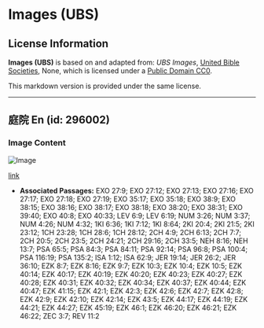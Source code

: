 # Images (UBS)

## License Information

**Images (UBS)** is based on and adapted from: _UBS Images_, [United Bible Societies](https://unitedbiblesocieties.org/), None, which is licensed under a [Public Domain CC0](https://creativecommons.org/public-domain/cc0/).

This markdown version is provided under the same license.



--------------------------------

## 庭院 En (id: 296002)

### Image Content

![Image](https://cdn.aquifer.bible/aquifer-content/resources/Media/WEB-0436_courtyard_en.jpg)

[link](https://cdn.aquifer.bible/aquifer-content/resources/Media/WEB-0436_courtyard_en.jpg)

* **Associated Passages:** EXO 27:9; EXO 27:12; EXO 27:13; EXO 27:16; EXO 27:17; EXO 27:18; EXO 27:19; EXO 35:17; EXO 35:18; EXO 38:9; EXO 38:15; EXO 38:16; EXO 38:17; EXO 38:18; EXO 38:20; EXO 38:31; EXO 39:40; EXO 40:8; EXO 40:33; LEV 6:9; LEV 6:19; NUM 3:26; NUM 3:37; NUM 4:26; NUM 4:32; 1KI 6:36; 1KI 7:12; 1KI 8:64; 2KI 20:4; 2KI 21:5; 2KI 23:12; 1CH 23:28; 1CH 28:6; 1CH 28:12; 2CH 4:9; 2CH 6:13; 2CH 7:7; 2CH 20:5; 2CH 23:5; 2CH 24:21; 2CH 29:16; 2CH 33:5; NEH 8:16; NEH 13:7; PSA 65:5; PSA 84:3; PSA 84:11; PSA 92:14; PSA 96:8; PSA 100:4; PSA 116:19; PSA 135:2; ISA 1:12; ISA 62:9; JER 19:14; JER 26:2; JER 36:10; EZK 8:7; EZK 8:16; EZK 9:7; EZK 10:3; EZK 10:4; EZK 10:5; EZK 40:14; EZK 40:17; EZK 40:19; EZK 40:20; EZK 40:23; EZK 40:27; EZK 40:28; EZK 40:31; EZK 40:32; EZK 40:34; EZK 40:37; EZK 40:44; EZK 40:47; EZK 41:15; EZK 42:1; EZK 42:3; EZK 42:6; EZK 42:7; EZK 42:8; EZK 42:9; EZK 42:10; EZK 42:14; EZK 43:5; EZK 44:17; EZK 44:19; EZK 44:21; EZK 44:27; EZK 45:19; EZK 46:1; EZK 46:20; EZK 46:21; EZK 46:22; ZEC 3:7; REV 11:2

